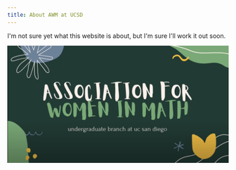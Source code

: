 ```yaml
---
title: About AWM at UCSD
---
```


I'm not sure yet what this website is about, but I'm sure I'll work it out soon.

[![AWMYouTube](_images/AWMVideoScreenShot.png)](https://www.youtube.com/watch?v=faTobNf-6-k)
